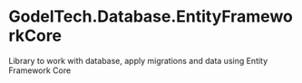 # GodelTech.Database.EntityFrameworkCore

Library to work with database, apply migrations and data using Entity Framework Core
